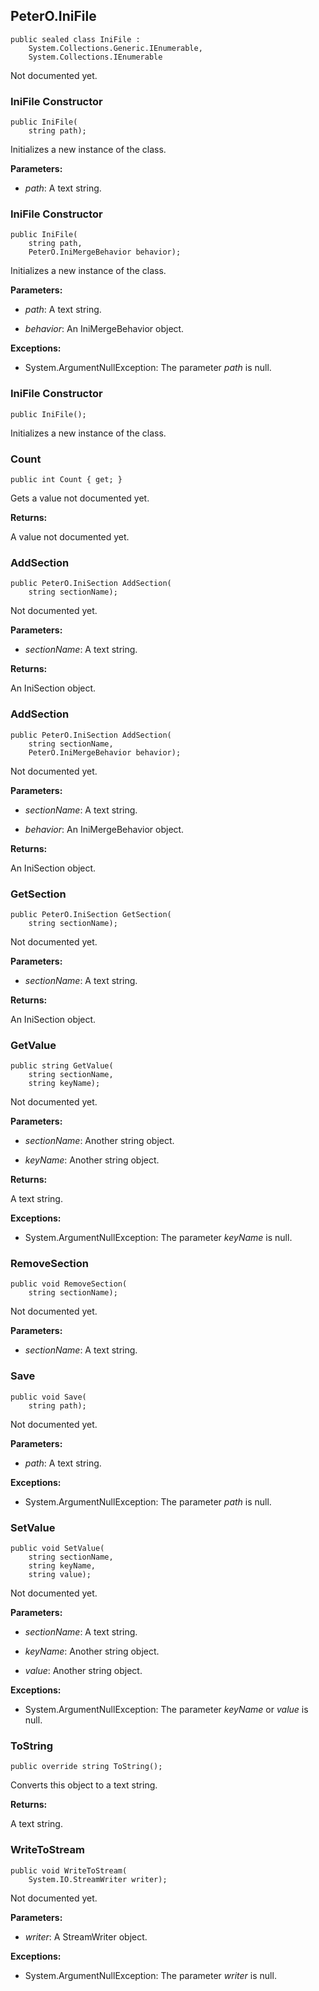 ## PeterO.IniFile

    public sealed class IniFile :
        System.Collections.Generic.IEnumerable,
        System.Collections.IEnumerable

Not documented yet.

### IniFile Constructor

    public IniFile(
        string path);

Initializes a new instance of the  class.

<b>Parameters:</b>

 * <i>path</i>: A text string.

### IniFile Constructor

    public IniFile(
        string path,
        PeterO.IniMergeBehavior behavior);

Initializes a new instance of the  class.

<b>Parameters:</b>

 * <i>path</i>: A text string.

 * <i>behavior</i>: An IniMergeBehavior object.

<b>Exceptions:</b>

 * System.ArgumentNullException:
The parameter <i>path</i>
 is null.

### IniFile Constructor

    public IniFile();

Initializes a new instance of the  class.

### Count

    public int Count { get; }

Gets a value not documented yet.

<b>Returns:</b>

A value not documented yet.

### AddSection

    public PeterO.IniSection AddSection(
        string sectionName);

Not documented yet.

<b>Parameters:</b>

 * <i>sectionName</i>: A text string.

<b>Returns:</b>

An IniSection object.

### AddSection

    public PeterO.IniSection AddSection(
        string sectionName,
        PeterO.IniMergeBehavior behavior);

Not documented yet.

<b>Parameters:</b>

 * <i>sectionName</i>: A text string.

 * <i>behavior</i>: An IniMergeBehavior object.

<b>Returns:</b>

An IniSection object.

### GetSection

    public PeterO.IniSection GetSection(
        string sectionName);

Not documented yet.

<b>Parameters:</b>

 * <i>sectionName</i>: A text string.

<b>Returns:</b>

An IniSection object.

### GetValue

    public string GetValue(
        string sectionName,
        string keyName);

Not documented yet.

<b>Parameters:</b>

 * <i>sectionName</i>: Another string object.

 * <i>keyName</i>: Another string object.

<b>Returns:</b>

A text string.

<b>Exceptions:</b>

 * System.ArgumentNullException:
The parameter <i>keyName</i>
 is null.

### RemoveSection

    public void RemoveSection(
        string sectionName);

Not documented yet.

<b>Parameters:</b>

 * <i>sectionName</i>: A text string.

### Save

    public void Save(
        string path);

Not documented yet.

<b>Parameters:</b>

 * <i>path</i>: A text string.

<b>Exceptions:</b>

 * System.ArgumentNullException:
The parameter <i>path</i>
 is null.

### SetValue

    public void SetValue(
        string sectionName,
        string keyName,
        string value);

Not documented yet.

<b>Parameters:</b>

 * <i>sectionName</i>: A text string.

 * <i>keyName</i>: Another string object.

 * <i>value</i>: Another string object.

<b>Exceptions:</b>

 * System.ArgumentNullException:
The parameter <i>keyName</i>
 or  <i>value</i>
 is null.

### ToString

    public override string ToString();

Converts this object to a text string.

<b>Returns:</b>

A text string.

### WriteToStream

    public void WriteToStream(
        System.IO.StreamWriter writer);

Not documented yet.

<b>Parameters:</b>

 * <i>writer</i>: A StreamWriter object.

<b>Exceptions:</b>

 * System.ArgumentNullException:
The parameter <i>writer</i>
 is null.
